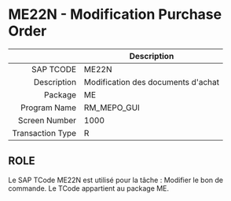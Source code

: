 # **ME22N - Modification Purchase Order**

|                  | Description                            |
|-----------------:|----------------------------------------|
|        SAP TCODE | ME22N                                  |
|      Description | Modification des documents d'achat     |
|          Package | ME                                     |
|     Program Name | RM_MEPO_GUI                            |
|    Screen Number | 1000                                   |
| Transaction Type | R                                      |

## ROLE

Le SAP TCode ME22N est utilisé pour la tâche : Modifier le bon de commande. Le TCode appartient au package ME.